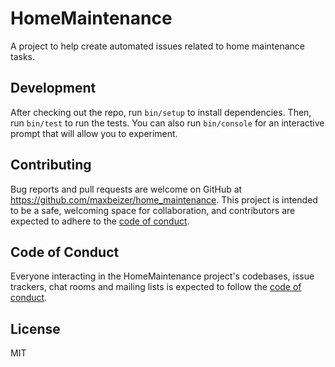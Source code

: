# HomeMaintenance

A project to help create automated issues related to home maintenance tasks.

## Development

After checking out the repo, run `bin/setup` to install dependencies. Then, run
`bin/test` to run the tests. You can also run `bin/console` for an interactive
prompt that will allow you to experiment.

## Contributing

Bug reports and pull requests are welcome on GitHub at
https://github.com/maxbeizer/home_maintenance. This project is intended to be a
safe, welcoming space for collaboration, and contributors are expected to adhere
to the [code of conduct](https://github.com/maxbeizer/home_maintenance/blob/master/CODE_OF_CONDUCT.md).

## Code of Conduct

Everyone interacting in the HomeMaintenance project's codebases, issue trackers,
chat rooms and mailing lists is expected to follow the [code of conduct](https://github.com/maxbeizer/home_maintenance/blob/master/CODE_OF_CONDUCT.md).

## License

MIT
